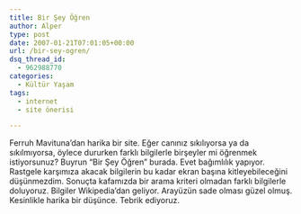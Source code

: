```yaml
---
title: Bir Şey Öğren
author: Alper
type: post
date: 2007-01-21T07:01:05+00:00
url: /bir-sey-ogren/
dsq_thread_id:
  - 962988770
categories:
  - Kültür Yaşam
tags:
  - internet
  - site önerisi

---
```

Ferruh Mavituna&#8217;dan harika bir site. Eğer canınız sıkılıyorsa ya da sıkılmıyorsa, öylece dururken farklı bilgilerle birşeyler mi öğrenmek istiyorsunuz? Buyrun &#8220;Bir Şey Öğren&#8221; burada. Evet bağımlılık yapıyor. Rastgele karşımıza akacak bilgilerin bu kadar ekran başına kitleyebileceğini düşünmezdim. Sonuçta kafamızda bir arama kriteri olmadan farklı bilgilerle doluyoruz. Bilgiler Wikipedia&#8217;dan geliyor. Arayüzün sade olması güzel olmuş. Kesinlikle harika bir düşünce. Tebrik ediyoruz.

<div style="text-align: center">
</div>